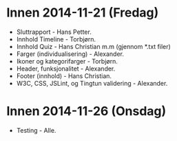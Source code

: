 Innen 2014-11-21 (Fredag)
=========================
* Sluttrapport - Hans Petter.
* Innhold Timeline - Torbjørn.
* Innhold Quiz - Hans Christian m.m (gjennom *.txt filer)
* Farger (individualisering) - Alexander.
* Ikoner og kategorifarger - Torbjørn.
* Header, funksjonalitet - Alexander.
* Footer (innhold) - Hans Christian.
* W3C, CSS, JSLint, og Tingtun validering - Alexander.

Innen 2014-11-26 (Onsdag)
=========================
* Testing - Alle.
